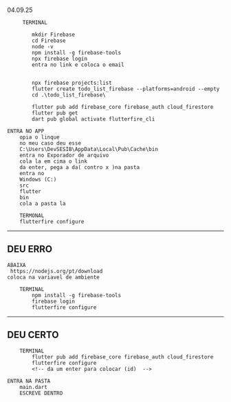 04.09.25        
        
         TERMINAL
 <!-- cria a pasta  -->
            mkdir Firebase 
            cd Firebase
            node -v
            npm install -g firebase-tools
            npx firebase login
            entra no link e coloca o email 


            npx firebase projects:list
            flutter create todo_list_firebase --platforms=android --empty
            cd .\todo_list_firebase\ 
<!--  abaixa as biblioteca  -->            
            flutter pub add firebase_core firebase_auth cloud_firestore  
            flutter pub get
            dart pub global activate flutterfire_cli

    ENTRA NO APP
        opia o linque 
        no meu caso deu esse 
        C:\Users\DevSESIB\AppData\Local\Pub\Cache\bin
        entra no Exporador de arquivo 
        cola la em cima o link
        da enter, pega a da( contro x )na pasta 
        entra no 
        Windows (C:)
        src
        flutter
        bin
        cola a pasta la 

        TERMONAL
        flutterfire configure
---------------------------------------------------------------------------
DEU ERRO
---------------------------------------------------------------------------
    ABAIXA
     https://nodejs.org/pt/download
    coloca na variavel de ambiente 

        TERMINAL 
            npm install -g firebase-tools
            firebase login
            flutterfire configure

---------------------------------------------------------------------------
DEU CERTO 
--------------------------------------------------------------------------
        TERMINAL
            flutter pub add firebase_core firebase_auth cloud_firestore
            flutterfire configure
            <!-- da um enter para colocar (id)  -->

    ENTRA NA PASTA 
        main.dart
        ESCREVE DENTRO 


